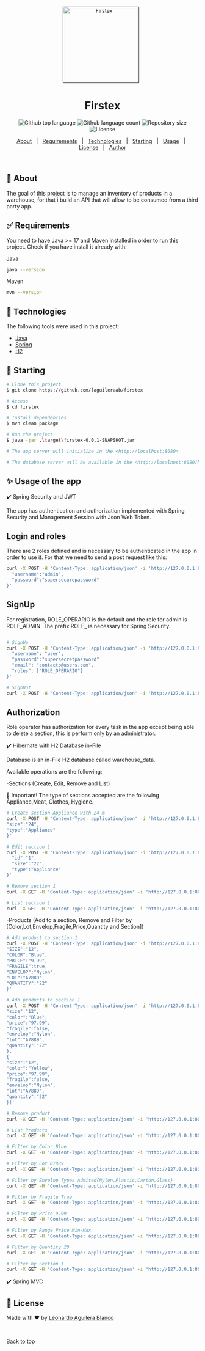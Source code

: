 <div align="center" id="top"> 
  <a href="" rel="noopener">

 <img width=200px height=200px src="https://i.imgur.com/6wj0hh6.jpg" alt="Firstex"></a>
  &#xa0;
</div>

<h1 align="center">Firstex</h1>

<p align="center">

  <img alt="Github top language" src="https://img.shields.io/github/languages/top/laguileraab/firstex?color=56BEB8">

  <img alt="Github language count" src="https://img.shields.io/github/languages/count/laguileraab/firstex?color=56BEB8">

  <img alt="Repository size" src="https://img.shields.io/github/repo-size/laguileraab/firstex?color=56BEB8">

  <img alt="License" src="https://img.shields.io/github/license/laguileraab/firstex?color=56BEB8">
</p>
<p align="center">
  <a href="#dart-about">About</a> &#xa0; | &#xa0;
    <a href="#white_check_mark-requirements">Requirements</a> &#xa0; | &#xa0;
    <a href="#rocket-technologies">Technologies</a> &#xa0; | &#xa0;
  <a href="#checkered_flag-starting">Starting</a> &#xa0; | &#xa0;
  <a href="#sparkles-features">Usage</a> &#xa0; | &#xa0;
  <a href="#memo-license">License</a> &#xa0; | &#xa0;
  <a href="https://github.com/laguileraab" target="_blank">Author</a>
</p>

<br>

## :dart: About ##

The goal of this project is to manage an inventory of products in a warehouse, for that i build an API that will allow to be consumed from a third party app.

## :white_check_mark: Requirements ##

You need to have Java >= 17 and Maven installed in order to run this project. Check if you have install it already with:

Java
```bash
java --version
```

Maven
```bash
mvn --version
```

## :rocket: Technologies ##

The following tools were used in this project:

- [Java](https://www.java.com/)
- [Spring](https://spring.io/)
- [H2](https://www.h2database.com/)


## :checkered_flag: Starting ##

```bash
# Clone this project
$ git clone https://github.com/laguileraab/firstex

# Access
$ cd firstex

# Install dependencies
$ mvn clean package

# Run the project
$ java -jar .\target\firstex-0.0.1-SNAPSHOT.jar

# The app server will initialize in the <http://localhost:8080>

# The database server will be available in the <http://localhost:8080/h2-ui>
```

## :sparkles: Usage of the app ##

:heavy_check_mark: Spring Security and JWT

The app has authentication and authorization implemented with Spring Security and Management Session with Json Web Token.

## Login and roles
There are 2 roles defined and is necessary to be authenticated in the app in order to use it. For that we need to send a post request like this:

```bash
curl -X POST -H 'Content-Type: application/json' -i 'http://127.0.0.1:8080/signin' --data '{
  "username":"admin",
  "password":"supersecurepassword"
}'
```
## SignUp

For registration, ROLE_OPERARIO is the default and the role for admin is ROLE_ADMIN. The prefix ROLE_ is necessary for Spring Security.

```bash

# SignUp
curl -X POST -H 'Content-Type: application/json' -i 'http://127.0.0.1:8080/signin' --data '{
  "username": "user",
  "password":"supersecretpassword"
  "email": "contacto@users.com",
  "roles": ["ROLE_OPERARIO"]
}'

# SignOut
curl -X POST -H 'Content-Type: application/json' -i 'http://127.0.0.1:8080/signout'

```

## Authorization

Role operator has authorization for every task in the app except being able to delete a section, this is perform only by an administrator.

:heavy_check_mark: Hibernate with H2 Database in-File

Database is an in-File H2 database called warehouse_data.

Available operations are the following:


-Sections (Create, Edit, Remove and List)

:triangular_flag_on_post: Important!
The type of sections accepted are the following Appliance,Meat, Clothes, Hygiene.

```bash
# Create section Appliance with 24 m
curl -X POST -H 'Content-Type: application/json' -i 'http://127.0.0.1:8080/add/section' --data '{
"size":"24",
"type":"Appliance"
}'

# Edit section 1
curl -X POST -H 'Content-Type: application/json' -i 'http://127.0.0.1:8080/edit/section' --data '{
  "id":"1",
  "size":"22",
  "type":"Appliance"
}'

# Remove section 1
curl -X GET -H 'Content-Type: application/json' -i 'http://127.0.0.1:8080/rem/section/1'

# List section 1
curl -X GET -H 'Content-Type: application/json' -i 'http://127.0.0.1:8080/list/section/1'
```

-Products (Add to a section, Remove and Filter by [Color,Lot,Envelop,Fragile,Price,Quantity and Section])

```bash
# Add product to section 1
curl -X POST -H 'Content-Type: application/json' -i 'http://127.0.0.1:8080/add/product/1' --data '{
"SIZE":"12",
"COLOR":"Blue",
"PRICE":"9.99",
"FRAGILE":true,
"ENVELOP":"Nylon",
"LOT":"A7889",
"QUANTITY":"22"
}'

# Add products to section 1
curl -X POST -H 'Content-Type: application/json' -i 'http://127.0.0.1:8080/add/products/1' --data '[{
"size":"12",
"color":"Blue",
"price":"97.99",
"fragile":false,
"envelop":"Nylon",
"lot":"A7889",
"quantity":"22"
},
{
"size":"12",
"color":"Yellow",
"price":"97.99",
"fragile":false,
"envelop":"Nylon",
"lot":"A7889",
"quantity":"22"
}]'

# Remove product
curl -X GET -H 'Content-Type: application/json' -i 'http://127.0.0.1:8080/rem/product/53'

# List Products
curl -X GET -H 'Content-Type: application/json' -i 'http://127.0.0.1:8080/list/products'

# Filter by Color Blue
curl -X GET -H 'Content-Type: application/json' -i 'http://127.0.0.1:8080/list/products/color/blue'

# Filter by Lot B7889
curl -X GET -H 'Content-Type: application/json' -i 'http://127.0.0.1:8080/list/products/lot/B7889'

# Filter by Envelop Types Admited{Nylon,Plastic,Carton,Glass}
curl -X GET -H 'Content-Type: application/json' -i 'http://127.0.0.1:8080/list/products/envelop/Nylon'

# Filter by Fragile True
curl -X GET -H 'Content-Type: application/json' -i 'http://127.0.0.1:8080/list/products/fragile/true'

# Filter by Price 9.99
curl -X GET -H 'Content-Type: application/json' -i 'http://127.0.0.1:8080/list/products/price/9.99'

# Filter by Range Price Min-Max
curl -X GET -H 'Content-Type: application/json' -i 'http://127.0.0.1:8080/list/products/price/9.95-99'

# Filter by Quantity 20
curl -X GET -H 'Content-Type: application/json' -i 'http://127.0.0.1:8080/list/products/quantity/20'

# Filter by Section 1
curl -X GET -H 'Content-Type: application/json' -i 'http://127.0.0.1:8080/list/products/section/1'

```

:heavy_check_mark: Spring MVC

## :memo: License ##

<!--This project is under license from MIT. For more details, see the [LICENSE](LICENSE.md) file.
-->

Made with :heart: by <a href="https://github.com/laguileraab" target="_blank">Leonardo Aguilera Blanco</a>

&#xa0;

<a href="#top">Back to top</a>
